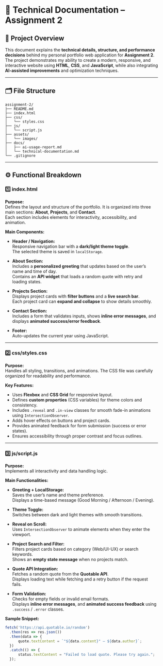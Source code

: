 # 🧩 Technical Documentation – Assignment 2

## 📘 Project Overview
This document explains the **technical details, structure, and performance decisions** behind my personal portfolio web application for **Assignment 2**.  
The project demonstrates my ability to create a modern, responsive, and interactive website using **HTML**, **CSS**, and **JavaScript**, while also integrating **AI-assisted improvements** and optimization techniques.

---

## 🗂️ File Structure
```
assignment-2/
├── README.md
├── index.html
├── css/
│   └── styles.css
├── js/
│   └── script.js
├── assets/
│   └── images/
├── docs/
│   ├── ai-usage-report.md
│   └── technical-documentation.md
└── .gitignore
```
---

## ⚙️ Functional Breakdown

### 1️⃣ index.html
**Purpose:**  
Defines the layout and structure of the portfolio. It is organized into three main sections: **About**, **Projects**, and **Contact**.  
Each section includes elements for interactivity, accessibility, and animation.

**Main Components:**
- **Header / Navigation:**  
  Responsive navigation bar with a **dark/light theme toggle**.  
  The selected theme is saved in `localStorage`.

- **About Section:**  
  Includes a **personalized greeting** that updates based on the user’s name and time of day.  
  Contains an **API widget** that loads a random quote with retry and loading states.

- **Projects Section:**  
  Displays project cards with **filter buttons** and a **live search bar**.  
  Each project card can **expand and collapse** to show details smoothly.

- **Contact Section:**  
  Includes a form that validates inputs, shows **inline error messages**, and displays **animated success/error feedback**.

- **Footer:**  
  Auto-updates the current year using JavaScript.

---

### 2️⃣ css/styles.css
**Purpose:**  
Handles all styling, transitions, and animations. The CSS file was carefully organized for readability and performance.

**Key Features:**
- Uses **Flexbox** and **CSS Grid** for responsive layout.
- Defines **custom properties** (CSS variables) for theme colors and consistency.
- Includes `.reveal` and `.in-view` classes for smooth fade-in animations using `IntersectionObserver`.
- Adds hover effects on buttons and project cards.
- Provides animated feedback for form submission (success or error states).
- Ensures accessibility through proper contrast and focus outlines.

---

### 3️⃣ js/script.js
**Purpose:**  
Implements all interactivity and data handling logic.

**Main Functionalities:**
- **Greeting + LocalStorage:**  
  Saves the user’s name and theme preference.  
  Displays a time-based message (Good Morning / Afternoon / Evening).

- **Theme Toggle:**  
  Switches between dark and light themes with smooth transitions.

- **Reveal on Scroll:**  
  Uses `IntersectionObserver` to animate elements when they enter the viewport.

- **Project Search and Filter:**  
  Filters project cards based on category (Web/UI-UX) or search keywords.  
  Shows an **empty state message** when no projects match.

- **Quote API Integration:**  
  Fetches a random quote from the **Quotable API**.  
  Displays loading text while fetching and a retry button if the request fails.

- **Form Validation:**  
  Checks for empty fields or invalid email formats.  
  Displays **inline error messages**, and **animated success feedback** using `.success` / `.error` classes.

**Sample Snippet:**
```javascript
fetch('https://api.quotable.io/random')
  .then(res => res.json())
  .then(data => {
      quote.textContent = `"${data.content}" — ${data.author}`;
  })
  .catch(() => {
      status.textContent = "Failed to load quote. Please try again.";
  });